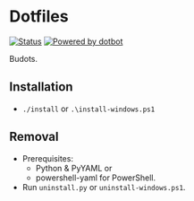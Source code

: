 # Dotfiles

[![Status](https://github.com/thekovie/dotfiles/workflows/dotfiles/badge.svg?branch=main)](https://github.com/thekovie/dotfiles/actions)
[![Powered by dotbot][dbshield]][dblink]

[dblink]: https://github.com/anishathalye/dotbot
[dbshield]: https://img.shields.io/badge/powered%20by-dotbot-blue?style=flat

Budots.

## Installation

- `./install` or `.\install-windows.ps1`

## Removal

- Prerequisites:
  - Python & PyYAML or
  - powershell-yaml for PowerShell.
- Run `uninstall.py` or `uninstall-windows.ps1`.
